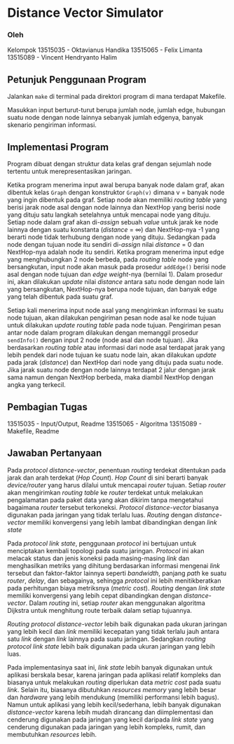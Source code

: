 # Distance Vector Simulator

### Oleh

Kelompok 
13515035 - Oktavianus Handika
13515065 - Felix Limanta
13515089 - Vincent Hendryanto Halim

## Petunjuk Penggunaan Program

Jalankan `make` di terminal pada direktori program di mana terdapat Makefile.

Masukkan input berturut-turut berupa jumlah node, jumlah edge, hubungan suatu node dengan node lainnya sebanyak jumlah edgenya, banyak skenario pengiriman informasi.



## Implementasi Program

Program dibuat dengan struktur data kelas graf dengan sejumlah node tertentu untuk merepresentasikan jaringan. 

Ketika program menerima input awal berupa banyak node dalam graf, akan dibentuk kelas `Graph` dengan konstruktor `Graph(v)` dimana v = banyak node yang ingin dibentuk pada graf. Setiap node akan memiliki *routing table* yang berisi jarak node asal dengan node lainnya dan NextHop yang berisi node yang dituju satu langkah setelahnya untuk mencapai node yang dituju. Setiap node dalam graf akan di-*assign* sebuah *value* untuk jarak ke node lainnya dengan suatu konstanta (*distance* = ∞) dan NextHop-nya -1 yang berarti node tidak terhubung dengan node yang dituju. Sedangkan pada node dengan tujuan node itu sendiri di-*assign* nilai *distance* = 0 dan NextHop-nya adalah node itu sendiri. Ketika program menerima input edge yang menghubungkan 2 node berbeda, pada *routing table* node yang bersangkutan, input node akan masuk pada prosedur `addEdge()` berisi node asal dengan node tujuan dan *edge weight*-nya (bernilai 1). Dalam prosedur ini, akan dilakukan *update* nilai *distance* antara satu node dengan node lain yang bersangkutan, NextHop-nya berupa node tujuan, dan banyak edge yang telah dibentuk pada suatu graf.

Setiap kali menerima input node asal yang mengirimkan informasi ke suatu node tujuan, akan dilakukan pengiriman pesan node asal ke node tujuan untuk dilakukan *update* *routing table* pada node tujuan. Pengiriman pesan antar node dalam program dilakukan dengan memanggil prosedur `sendInfo()` dengan input 2 node (node asal dan node tujuan). Jika berdasarkan *routing table* atau informasi dari node asal terdapat jarak yang lebih pendek dari node tujuan ke suatu node lain, akan dilakukan *update* pada jarak (*distance*)  dan NextHop dari node yang dituju pada suatu node. Jika jarak suatu node dengan node lainnya terdapat 2 jalur dengan jarak sama namun dengan NextHop berbeda, maka diambil NextHop dengan angka yang terkecil.



## Pembagian Tugas

13515035 - Input/Output, Readme
13515065 - Algoritma
13515089 - Makefile, Readme



## Jawaban Pertanyaan

Pada *protocol distance-vector*, penentuan *routing* terdekat ditentukan pada jarak dan arah terdekat (*Hop Count*). *Hop Count* di sini berarti banyak *device/router* yang harus dilalui untuk mencapai *router* tujuan. Setiap *router* akan mengirimkan *routing table* ke *router* terdekat untuk melakukan pengalamatan pada paket data yang akan dikirim tanpa mengetahui bagaimana *router* tersebut terkoneksi. *Protocol distance-vector* biasanya digunakan pada jaringan yang tidak terlalu luas. *Routing* dengan *distance-vector* memiliki konvergensi yang lebih lambat dibandingkan dengan *link state*

Pada *protocol link state*, penggunaan *protocol* ini bertujuan untuk menciptakan kembali topologi pada suatu jaringan. *Protocol* ini akan melacak status dan jenis koneksi pada masing-masing *link* dan menghasilkan metriks yang dihitung berdasarkan informasi mengenai *link* tersebut dan faktor-faktor lainnya seperti *bandwidth*, panjang *path* ke suatu *router*, *delay*, dan sebagainya,  sehingga *protocol* ini lebih menitikberatkan pada perhitungan biaya metriksnya (*metric cost*). *Routing* dengan *link state* memiliki konvergensi yang lebih cepat dibandingkan dengan *distance-vector*. Dalam *routing* ini, setiap *router* akan menggunakan algoritma Dijkstra untuk menghitung route terbaik dalam setiap tujuannya. 

*Routing protocol distance-vector* lebih baik digunakan pada ukuran jaringan yang lebih kecil dan *link* memiliki kecepatan yang tidak terlalu jauh antara satu *link* dengan *link* lainnya pada suatu jaringan. Sedangkan *routing protocol link state* lebih baik digunakan pada ukuran jaringan yang lebih luas.

Pada implementasinya saat ini, *link state* lebih banyak digunakan untuk aplikasi berskala besar, karena jaringan pada aplikasi relatif kompleks dan biasanya untuk melakukan *routing* diperlukan data *metric cost* pada suatu *link*.  Selain itu, biasanya dibutuhkan *resources memory* yang lebih besar dan *hardware* yang lebih mendukung (memiliki performansi lebih bagus). Namun untuk aplikasi yang lebih kecil/sederhana, lebih banyak digunakan *distance-vector* karena lebih mudah dirancang dan diimplementasi dan cenderung digunakan pada jaringan yang kecil daripada *link state* yang cenderung digunakan pada jaringan yang lebih kompleks, rumit, dan membutuhkan *resources* lebih.